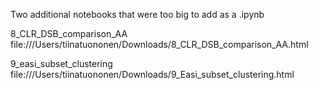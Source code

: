 Two additional notebooks that were too big to add as a .ipynb

8_CLR_DSB_comparison_AA file:///Users/tiinatuononen/Downloads/8_CLR_DSB_comparison_AA.html

9_easi_subset_clustering file:///Users/tiinatuononen/Downloads/9_Easi_subset_clustering.html
